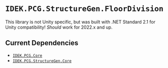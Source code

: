 # `IDEK.PCG.StructureGen.FloorDivision`

This library is not Unity specific, but was built with .NET Standard 2.1 for Unity compatibility! 
*Should* work for 2022.x and up.

## Current Dependencies

- [`IDEK.PCG.Core`](https://github.com/vertigomaster/idek-pcg-core) 
- [`IDEK.PCG.StructureGen.Core` ](https://github.com/vertigomaster/idek-pcg-structure-gen)
